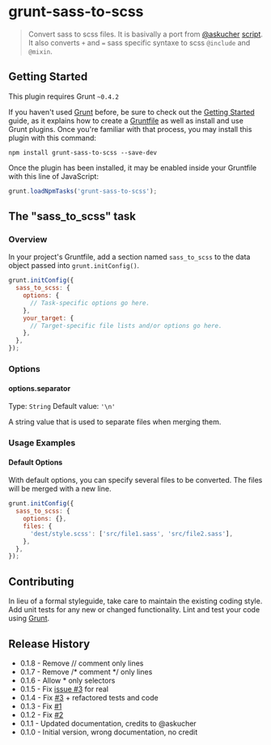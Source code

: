 # grunt-sass-to-scss

> Convert sass to scss files. It is basivally a port from [@askucher](https://github.com/askucher) [script](http://develton.com/#/research/indent_to_braces_function). It also converts `+` and `=` sass specific syntaxe to scss `@include` and `@mixin`.

## Getting Started
This plugin requires Grunt `~0.4.2`

If you haven't used [Grunt](http://gruntjs.com/) before, be sure to check out the [Getting Started](http://gruntjs.com/getting-started) guide, as it explains how to create a [Gruntfile](http://gruntjs.com/sample-gruntfile) as well as install and use Grunt plugins. Once you're familiar with that process, you may install this plugin with this command:

```shell
npm install grunt-sass-to-scss --save-dev
```

Once the plugin has been installed, it may be enabled inside your Gruntfile with this line of JavaScript:

```js
grunt.loadNpmTasks('grunt-sass-to-scss');
```

## The "sass_to_scss" task

### Overview
In your project's Gruntfile, add a section named `sass_to_scss` to the data object passed into `grunt.initConfig()`.

```js
grunt.initConfig({
  sass_to_scss: {
    options: {
      // Task-specific options go here.
    },
    your_target: {
      // Target-specific file lists and/or options go here.
    },
  },
});
```

### Options

#### options.separator
Type: `String`
Default value: `'\n'`

A string value that is used to separate files when merging them.

### Usage Examples

#### Default Options

With default options, you can specify several files to be converted. The files
will be merged with a new line.

```js
grunt.initConfig({
  sass_to_scss: {
    options: {},
    files: {
      'dest/style.scss': ['src/file1.sass', 'src/file2.sass'],
    },
  },
});
```

## Contributing
In lieu of a formal styleguide, take care to maintain the existing coding style. Add unit tests for any new or changed functionality. Lint and test your code using [Grunt](http://gruntjs.com/).

## Release History

* 0.1.8 - Remove // comment only lines
* 0.1.7 - Remove /* comment */ only lines
* 0.1.6 - Allow * only selectors
* 0.1.5 - Fix [issue #3](https://github.com/ArnaudRinquin/grunt-sass-to-scss/issues/3) for real
* 0.1.4 - Fix [#3](https://github.com/ArnaudRinquin/grunt-sass-to-scss/issues/3) + refactored tests and code
* 0.1.3 - Fix [#1](https://github.com/ArnaudRinquin/grunt-sass-to-scss/issues/1)
* 0.1.2 - Fix [#2](https://github.com/ArnaudRinquin/grunt-sass-to-scss/issues/2)
* 0.1.1 - Updated documentation, credits to @askucher
* 0.1.0 - Initial version, wrong documentation, no credit
